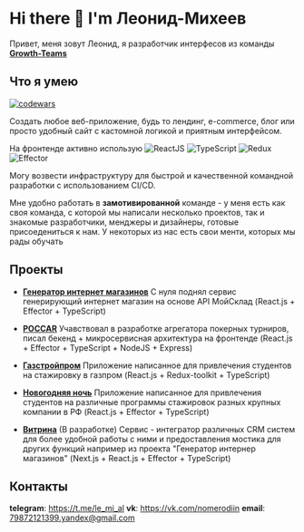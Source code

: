 # Hi there 👋 I'm Леонид-Михеев

Привет, меня зовут Леонид, я разработчик интерфесов из команды [**Growth-Teams**](https://www.growth-teams.ru/)

## Что я умею

[![codewars](https://www.codewars.com/users/LeMiAl/badges/large)](https://www.codewars.com/users/LeMiAl)

Создать любое веб-приложение, будь то лендинг, e-commerce, блог или просто удобный сайт с кастомной логикой и приятным интерфейсом.<br />

На фронтенде активно использую
  <img alt="ReactJS" src="https://img.shields.io/badge/-React-353535?style=plastic&logo=react&logoColor=white" />
  <img alt="TypeScript" src="https://img.shields.io/badge/-TypeScript-235a96?style=plastic&logo=typescript&logoColor=white" />
  ![Redux](https://img.shields.io/badge/-Redux-764abc?logo=redux&style=plastic)
  <img alt="Effector" src="https://img.shields.io/badge/-Effector-ff8c00?style=plastic&logo=effector&logoColor=white" /> <br />

Могу возвести инфраструктуру для быстрой и качественной командной разработки с использованием CI/CD.<br />

Мне удобно работать в **замотивированной** команде - у меня есть как своя команда, с которой мы написали несколько проектов, так и знакомые разработчики, менджеры и дизайнеры, готовые присоедениться к нам. У некоторых из нас есть свои менти, которых мы рады обучать

<!--
* **JS**: Typescript, ReactJS, NodeJS, Redux
* **Инфраструктура**: webpack, eslint
* **Верстка**: module-css, sass, postcss, svg
-->

<!--
## Мой путь как программиста

1. Прошел курсы на ![HTML Academy](https://img.shields.io/badge/-HTML_Academy-302683?logo=htmlacademy&style=plastic)
2. Освоил огромный курс по ![ReactJS](https://img.shields.io/badge/-ReactJS-353535?logo=react&style=plastic) на канале ![It-kamasutra](https://img.shields.io/badge/-It_kamasutra-d00?logo=youtube&style=plastic)
3. Работал в качестве индвидуального предпринимателя на фриланс биржах
-->

## Проекты

* [**Генератор интернет магазинов**](https://t.me/tesikekbot?start=3) С нуля поднял сервис генерирующий интернет магазин на основе API МойСклад (React.js + Effector + TypeScript)

* [**POCCAR**](https://pocarr.net) Учавствовал в разработке агрегатора покерных турниров, писал бекенд + микросервисная архитектура на фронтенде (React.js + Effector + TypeScript + NodeJS + Express)

* [**Газстройпром**](https://gsp-location-game.fut.ru/) Приложение написанное для привлечения студентов на стажировку в газпром (React.js + Redux-toolkit + TypeScript)

* [**Новогодняя ночь**](https://new-year-kitchen.fut.ru/) Приложение написанное для привлечения студентов на различные программы стажировок разных крупных компании в РФ (React.js + Effector + TypeScript)

* [**Витрина**]() (В разработке) Сервис - интегратор различных CRM систем для более удобной работы с ними и предоставления мостика для других функций например из проекта "Генератор интернер магазинов" (Next.js + React.js + Effector + TypeScript)

## Контакты

**telegram**: https://t.me/le_mi_al
**vk**: https://vk.com/nomerodiin
**email**: 79872121399.yandex@gmail.com

